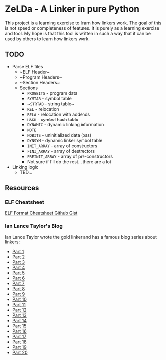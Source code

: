 # ZeLDa - A Linker in pure Python

This project is a learning exercise to learn how linkers work. The goal of this is not speed or completeness of features.
It is purely as a learning exercise and tool. My hope is that this tool is written in such a way that it can be used
by others to learn how linkers work.


## TODO
* Parse ELF files
    * ~ELF Header~
    * ~Program Headers~
    * ~Section Headers~
    * Sections
        * `PROGBITS` - program data
        * `SYMTAB` - symbol table
        * ~`STRTAB` - string table~
        * `REL` - relocation
        * `RELA` - relocation with addends
        * `HASH` - symbol hash table
        * `DYNAMIC` - dynamic linking information
        * `NOTE`
        * `NOBITS` - uninitialized data (bss)
        * `DYNSYM` - dynamic linker symbol table
        * `INIT_ARRAY` - array of constructors
        * `FINI_ARRAY` - array of destructors
        * `PREINIT_ARRAY` - array of pre-constructors
        * Not sure if I'll do the rest... there are a lot
* Linking logic
    * TBD...


## Resources
### ELF Cheatsheet
[ELF Format Cheatsheet Github Gist](https://gist.github.com/shoemakerdr/7207c30e42af7aa0ab191f1bf72d78e5)

### Ian Lance Taylor's Blog
Ian Lance Taylor wrote the gold linker and has a famous blog series about linkers:
* [Part 1](https://www.airs.com/blog/archives/38)
* [Part 2](https://www.airs.com/blog/archives/39)
* [Part 3](https://www.airs.com/blog/archives/40)
* [Part 4](https://www.airs.com/blog/archives/41)
* [Part 5](https://www.airs.com/blog/archives/42)
* [Part 6](https://www.airs.com/blog/archives/43)
* [Part 7](https://www.airs.com/blog/archives/44)
* [Part 8](https://www.airs.com/blog/archives/45)
* [Part 9](https://www.airs.com/blog/archives/46)
* [Part 10](https://www.airs.com/blog/archives/47)
* [Part 11](https://www.airs.com/blog/archives/48)
* [Part 12](https://www.airs.com/blog/archives/49)
* [Part 13](https://www.airs.com/blog/archives/50)
* [Part 14](https://www.airs.com/blog/archives/51)
* [Part 15](https://www.airs.com/blog/archives/52)
* [Part 16](https://www.airs.com/blog/archives/53)
* [Part 17](https://www.airs.com/blog/archives/54)
* [Part 18](https://www.airs.com/blog/archives/55)
* [Part 19](https://www.airs.com/blog/archives/56)
* [Part 20](https://www.airs.com/blog/archives/57)

